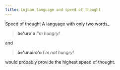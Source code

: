 ```yaml
---
title: Lojban language and speed of thought
---
```


<div class="lojbo"></div>

Speed of thought
A language with only two words_

> **be'uro'o**
> _I'm hungry!_

and

> **be'unairo'o**
> _I'm not hungry!_

would probably provide the highest speed of thought.

